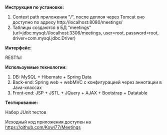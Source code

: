 **Инструкция по установке:**

1) Context path приложения "/", после деплоя через Tomcat оно доступно по адресу http://localhost:8080/meetings/
2) Таблицы создаются в БД "meetings" (url=jdbc:mysql://localhost:3306/meetings, user=root, password=root, driver=com.mysql.jdbc.Driver)

**Интерфейс:**

RESTful

**Используемые технологии:**

1) DB: MySQL + Hibernate + Spring Data
2) Back-end: Spring web + webMVC с конфигурацией через аннотации в Java-классах
3) Front-end: JSP + JSTL + JQuery + AJAX + Bootstrap + Datatable

**Тестирование:**

Набор JUnit тестов

Исходный код приложения доступен на https://github.com/Kowi77/Meetings